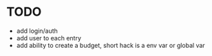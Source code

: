 # TODO

- add login/auth
- add user to each entry
- add ability to create a budget, short hack is a env var or global var
